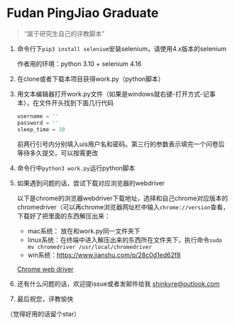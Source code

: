 # Fudan PingJiao Graduate

> “属于研究生自己的评教脚本”

1. 命令行下`pip3 install selenium`安装selenium，请使用4.x版本的selenium

   作者用的环境：python 3.10 + selenium 4.16

2. 在clone或者下载本项目获得work.py（python脚本）

3. 用文本编辑器打开work.py文件（如果是windows就右键-打开方式-记事本），在文件开头找到下面几行代码

   ```python
   username = ''
   password = ''
   sleep_time = 10 
   ```

   前两行引号内分别填入uis用户名和密码。第三行的参数表示填完一个问卷后等待多久提交，可以按需更改

4. 命令行中`python3 work.py`运行python脚本

5. 如果遇到问题的话，尝试下载对应浏览器的webdriver

   以下是chrome的浏览器webdriver下载地址，选择和自己chrome对应版本的chromedriver（可以再chrome浏览器网址栏中输入`chrome://version`查看，下载好了把里面的东西解压出来：

   * mac系统： 放在和work.py同一文件夹下
   * linux系统：在终端中进入解压出来的东西所在文件夹下，执行命令`sudo mv chromedriver /usr/local/chromedriver`
   * win系统：https://www.jianshu.com/p/28c0d1ed62f8

   [Chrome web driver](http://chromedriver.storage.googleapis.com/index.html)

6. 还有什么问题的话，欢迎提issue或者发邮件给我 shinkyre@outlook.com

7. 最后祝您，评教愉快

（觉得好用的话留个star）
